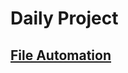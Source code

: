 # Daily Project
## [File Automation](https://github.com/sr0020/Daily_Project/tree/main/File_Automation)